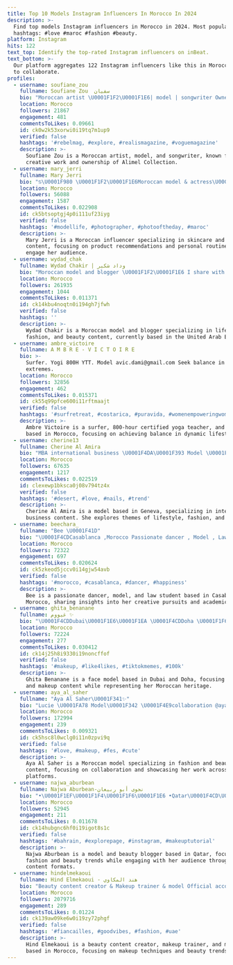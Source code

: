 ```yaml
---
title: Top 10 Models Instagram Influencers In Morocco In 2024
description: >-
  Find top models Instagram influencers in Morocco in 2024. Most popular
  hashtags: #love #maroc #fashion #beauty.
platform: Instagram
hits: 122
text_top: Identify the top-rated Instagram influencers on inBeat.
text_bottom: >-
  Our platform aggregates 122 Instagram influencers like this in Morocco for you
  to collaborate.
profiles:
  - username: soufiane_zou
    fullname: Soufiane Zou  سفيان
    bio: "Moroccan artist \U0001F1F2\U0001F1E6| model | songwriter Owner @alimel.collection OH MAMA \U0001F49A out now \U0001F447\U0001F3FC"
    location: Morocco
    followers: 21867
    engagement: 481
    commentsToLikes: 0.09661
    id: ck0w2k53xorwi0i19tq7m1up9
    verified: false
    hashtags: '#rebelmag, #explore, #realismagazine, #voguemagazine'
    description: >-
      Soufiane Zou is a Moroccan artist, model, and songwriter, known for his
      creative work and ownership of Alimel Collection.
  - username: mary_jerri
    fullname: Mary Jerri
    bio: "♋️\U0001F980 \U0001F1F2\U0001F1E6Moroccan model & actress\U0001F1F2\U0001F1E6 \U0001F534Gmail: maryemjerri@gmail.com \U0001F3F4Tiktok: mary_jerri(+700k) ▶️youtube:mary jerri"
    location: Morocco
    followers: 56088
    engagement: 1587
    commentsToLikes: 0.022908
    id: ck5btsoptgj4p0i111uf23iyg
    verified: false
    hashtags: '#modellife, #photographer, #photooftheday, #maroc'
    description: >-
      Mary Jerri is a Moroccan influencer specializing in skincare and fashion
      content, focusing on product recommendations and personal routines to
      engage her audience.
  - username: wydad_chak
    fullname: Wydad Chakir | وداد شكير
    bio: "Moroccan model and blogger \U0001F1F2\U0001F1E6 I share with you my lifestyle and everything related to fashion and beauty ✨ \U0001F4E9 Wydadchakir0@gmail.com \U0001F4CD Based in \U0001F1E6\U0001F1EA"
    location: Morocco
    followers: 261935
    engagement: 1044
    commentsToLikes: 0.011371
    id: ck14kbu4noqtn0i194gh7jfwh
    verified: false
    hashtags: ''
    description: >-
      Wydad Chakir is a Moroccan model and blogger specializing in lifestyle,
      fashion, and beauty content, currently based in the United Arab Emirates.
  - username: ambre_victoire
    fullname: A M B R E - V I C T O I R E
    bio: >-
      Surfer. Yogi 800H YTT. Model avic.dami@gmail.com Seek balance in the
      extremes.
    location: Morocco
    followers: 32856
    engagement: 462
    commentsToLikes: 0.015371
    id: ck55q99pfce600i11rftmaajt
    verified: false
    hashtags: '#surfretreat, #costarica, #puravida, #womenempoweringwomen'
    description: >-
      Ambre Victoire is a surfer, 800-hour certified yoga teacher, and model
      based in Morocco, focusing on achieving balance in dynamic lifestyles.
  - username: cherine13
    fullname: Cherine Al Amira
    bio: "MBA international business \U0001F4DA\U0001F393 Model \U0001F4F8 \U0001F4CDGeneva\U0001F1E8\U0001F1ED Business inquiries \U0001F4E9 : cherinecollab@gmail.com"
    location: Morocco
    followers: 67635
    engagement: 1217
    commentsToLikes: 0.022519
    id: clexewp1bksca0j08v794tz4x
    verified: false
    hashtags: '#desert, #love, #nails, #trend'
    description: >-
      Cherine Al Amira is a model based in Geneva, specializing in international
      business content. She explores themes of lifestyle, fashion, and beauty.
  - username: beechara_
    fullname: "Bee \U0001F41D"
    bio: "\U0001F4CDCasablanca ,Morocco Passionate dancer , Model , Law Student. TIKTOKLOVER."
    location: Morocco
    followers: 72322
    engagement: 697
    commentsToLikes: 0.020624
    id: ck5zkeod5jccv0i14gjw54avb
    verified: false
    hashtags: '#morocco, #casablanca, #dancer, #happiness'
    description: >-
      Bee is a passionate dancer, model, and law student based in Casablanca,
      Morocco, sharing insights into her creative pursuits and academic journey.
  - username: ghita_benanane
    fullname: غيووم ✨
    bio: "\U0001F4CDDubai\U0001F1E6\U0001F1EA \U0001F4CDDoha \U0001F1F6\U0001F1E6 Face Model ✨"
    location: Morocco
    followers: 72224
    engagement: 277
    commentsToLikes: 0.030412
    id: ck14j25h8i9330i19noncffof
    verified: false
    hashtags: '#makeup, #like4likes, #tiktokmemes, #100k'
    description: >-
      Ghita Benanane is a face model based in Dubai and Doha, focusing on beauty
      and makeup content while representing her Moroccan heritage.
  - username: aya_al_saher
    fullname: "Aya Al Saher\U0001F341✨"
    bio: "Lucie \U0001FA78 Model\U0001F342 \U0001F4E9collaboration @aya_al_saher"
    location: Morocco
    followers: 172994
    engagement: 239
    commentsToLikes: 0.009321
    id: ck5hsc8l0wclg0i11n0zpvi9q
    verified: false
    hashtags: '#love, #makeup, #fes, #cute'
    description: >-
      Aya Al Saher is a Moroccan model specializing in fashion and beauty
      content, focusing on collaboration and showcasing her work across various
      platforms.
  - username: najwa_aburbean
    fullname: Najwa Aburbean-نجوى أبو ربيعان
    bio: "•\U0001F1EF\U0001F1F4\U0001F1F6\U0001F1E6 •Qatar\U0001F4CD\U0001F1F6\U0001F1E6 •Model - Beauty blogger •snapchat : Najwa_aburbean\U0001F47B •For business inquires \U0001F48C dm ( direct massage )"
    location: Morocco
    followers: 52945
    engagement: 211
    commentsToLikes: 0.011678
    id: ck14hubgnc6hf0i19igot8s1c
    verified: false
    hashtags: '#bahrain, #explorepage, #instagram, #makeuptutorial'
    description: >-
      Najwa Aburbean is a model and beauty blogger based in Qatar, focusing on
      fashion and beauty trends while engaging with her audience through various
      content formats.
  - username: hindelmekaoui
    fullname: Hind Elmekaoui - هند المكاوي
    bio: "Beauty content creator & Makeup trainer & model Official account \U0001F48D❤️ \U0001F4CDAvenue Hassan 2, Rès.Ifrane, Mag N 20 , Agdal , Rabat 0537699407/0537696213"
    location: Morocco
    followers: 2079716
    engagement: 289
    commentsToLikes: 0.01224
    id: ck139aw09ke6w0i19zy72phgf
    verified: false
    hashtags: '#fiancailles, #goodvibes, #fashion, #uae'
    description: >-
      Hind Elmekaoui is a beauty content creator, makeup trainer, and model
      based in Morocco, focusing on makeup techniques and beauty trends.
---
```


